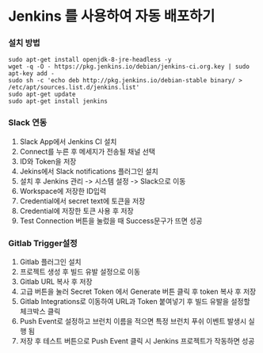 # Jenkins 를 사용하여 자동 배포하기

### 설치 방법

```
sudo apt-get install openjdk-8-jre-headless -y
wget -q -O - https://pkg.jenkins.io/debian/jenkins-ci.org.key | sudo apt-key add -
sudo sh -c 'echo deb http://pkg.jenkins.io/debian-stable binary/ > /etc/apt/sources.list.d/jenkins.list'
sudo apt-get update
sudo apt-get install jenkins
```

### Slack 연동

1. Slack App에서 Jenkins CI 설치
2. Connect를 누른 후 메세지가 전송될 채널 선택
3. ID와 Token을 저장
4. Jekins에서 Slack notifications 플러그인 설치
5. 설치 후 Jenkins 관리 -> 시스템 설정 -> Slack으로 이동
6. Workspace에 저장한 ID입력
7. Credential에서 secret text에 토큰을 저장
8. Credential에 저장한 토큰 사용 후 저장
9. Test Connection 버튼을 눌렀을 때 Success문구가 뜨면 성공

### Gitlab Trigger설정

1. Gitlab 플러그인 설치
2. 프로젝트 생성 후 빌드 유발 설정으로 이동
3. Gitlab URL 복사 후 저장
4. 고급 버튼을 눌러 Secret Token 에서 Generate 버튼 클릭 후 token 복사 후 저장
5. Gitlab Integrations로 이동하여 URL과 Token 붙여넣기 후 빌드 유발을 설정할 체크박스 클릭
6. Push Event로 설정하고 브런치 이름을 적으면 특정 브런치 푸쉬 이벤트 발생시 실행 됨
7. 저장 후 테스트 버튼으로 Push Event 클릭 시 Jenkins 프로젝트가 작동하면 성공
